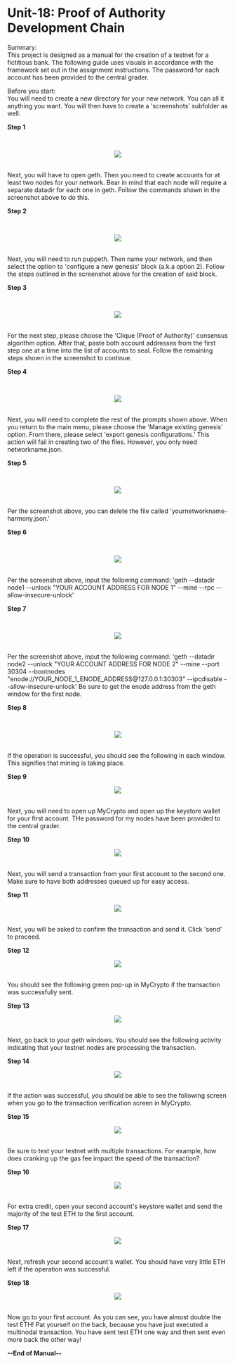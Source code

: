 # Unit-18: Proof of Authority Development Chain

Summary: 
<br>
This project is designed as a manual for the creation of a testnet for a fictitious bank. The following guide uses visuals in accordance with the framework set out in the assignment instructions. The password for each account has been provided to the central grader. 

Before you start:
<br>
You will need to create a new directory for your new network. You can all it anything you want. You will then have to create a 'screenshots' subfolder as well.
<p>
  
<b>Step 1</b>

<br>
<p align="center"><img src="https://github.com/ThomasJScott3/unit-18-blockchain/blob/main/Screenshots/Step%201.PNG"></img></p>
<br>
Next, you will have to open geth. Then you need to create accounts for at least two nodes for your network. Bear in mind that each node will require a separate datadir for each one in geth. Follow the commands shown in the screenshot above to do this.
<p>

<b>Step 2</b>

<br>
<p align="center"><img src="https://github.com/ThomasJScott3/unit-18-blockchain/blob/main/Screenshots/Step%202.PNG"></img></p>
<br>
Next, you will need to run puppeth. Then name your network, and then select the option to 'configure a new genesis' block (a.k.a option 2). Follow the steps outlined in the screenshot above for the creation of said block.
<p>

<b>Step 3</b>

<br>
<p align="center"><img src="https://github.com/ThomasJScott3/unit-18-blockchain/blob/main/Screenshots/Step%203.PNG"></img></p>
<br>
For the next step, please choose the 'Clique (Proof of Authority)' consensus algorithm option. After that, paste both account addresses from the first step one at a time into the list of accounts to seal. Follow the remaining steps shown in the screenshot to continue.
<p>

<b>Step 4</b>

<br>
<p align="center"><img src="https://github.com/ThomasJScott3/unit-18-blockchain/blob/main/Screenshots/Step%204.PNG"></img></p>
<br>
Next, you will need to complete the rest of the prompts shown above. When you return to the main menu, please choose the 'Manage existing genesis' option. From there, please select 'export genesis configurations.' This action will fail in creating two of the files. However, you only need networkname.json.
<p>

<b>Step 5</b>

<br>
<p align="center"><img src="https://github.com/ThomasJScott3/unit-18-blockchain/blob/main/Screenshots/Step%205.PNG"></img></p>
<br>
Per the screenshot above, you can delete the file called 'yournetworkname-harmony.json.'
<p>

<b>Step 6</b>

<br>
<p align="center"><img src="https://github.com/ThomasJScott3/unit-18-blockchain/blob/main/Screenshots/Step%208.PNG"></img></p>
<br>
Per the screenshot above, input the following command: 'geth --datadir node1 --unlock "YOUR ACCOUNT ADDRESS FOR NODE 1" --mine --rpc --allow-insecure-unlock'
<p>

<b>Step 7</b>

<br>
<p align="center"><img src="https://github.com/ThomasJScott3/unit-18-blockchain/blob/main/Screenshots/Step%2019.PNG"></img></p>
<br>
Per the screenshot above, input the following command: 'geth --datadir node2 --unlock "YOUR ACCOUNT ADDRESS FOR NODE 2" --mine --port 30304 --bootnodes "enode://YOUR_NODE_1_ENODE_ADDRESS@127.0.0.1:30303" --ipcdisable --allow-insecure-unlock' Be sure to get the enode address from the geth window for the first node.
<p>

<b>Step 8</b>

<br>
<p align="center"><img src="https://github.com/ThomasJScott3/unit-18-blockchain/blob/main/Screenshots/Step%2010.PNG"></img></p>
<br>
If the operation is successful, you should see the following in each window. This signifies that mining is taking place.
<p>

<b>Step 9</b>
<br>
<p align="center"><img src="https://github.com/ThomasJScott3/unit-18-blockchain/blob/main/Screenshots/Step%2011.PNG"></img></p>
<br>
Next, you will need to open up MyCrypto and open up the keystore wallet for your first account. THe password for my nodes have been provided to the central grader.
<p>

<b>Step 10</b>
<br>
<p align="center"><img src="https://github.com/ThomasJScott3/unit-18-blockchain/blob/main/Screenshots/Step%2012.PNG"></img></p>
<br>
Next, you will send a transaction from your first account to the second one. Make sure to have both addresses queued up for easy access.
<p>

<b>Step 11</b>
<br>
<p align="center"><img src="https://github.com/ThomasJScott3/unit-18-blockchain/blob/main/Screenshots/Step%2013.PNG"></img></p>
<br>
Next, you will be asked to confirm the transaction and send it. Click 'send' to proceed.
<p>

<b>Step 12</b>
<br>
<p align="center"><img src="https://github.com/ThomasJScott3/unit-18-blockchain/blob/main/Screenshots/Step%2014.PNG"></img></p>
<br>
You should see the following green pop-up in MyCrypto if the transaction was successfully sent.
<p>

<b>Step 13</b>
<br>
<p align="center"><img src="https://github.com/ThomasJScott3/unit-18-blockchain/blob/main/Screenshots/Step%2015.PNG"></img></p>
<br>
Next, go back to your geth windows. You should see the following activity indicating that your testnet nodes are processing the transaction.
<p>

<b>Step 14</b>
<br>
<p align="center"><img src="https://github.com/ThomasJScott3/unit-18-blockchain/blob/main/Screenshots/Step%2020.PNG"></img></p>
<br>
If the action was successful, you should be able to see the following screen when you go to the transaction verification screen in MyCrypto.
<p>

<b>Step 15</b>
<br>
<p align="center"><img src="https://github.com/ThomasJScott3/unit-18-blockchain/blob/main/Screenshots/Step%2021.PNG"></img></p>
<br>
Be sure to test your testnet with multiple transactions. For example, how does cranking up the gas fee impact the speed of the transaction?
<p>

<b>Step 16</b>
<br>
<p align="center"><img src="https://github.com/ThomasJScott3/unit-18-blockchain/blob/main/Screenshots/Step%2022.PNG"></img></p>
<br>
For extra credit, open your second account's keystore wallet and send the majority of the test ETH to the first account.
<p>

<b>Step 17</b>
<br>
<p align="center"><img src="https://github.com/ThomasJScott3/unit-18-blockchain/blob/main/Screenshots/Step%2023.PNG"></img></p>
<br>
Next, refresh your second account's wallet. You should have very little ETH left if the operation was successful.
<p>

<b>Step 18</b>
<br>
<p align="center"><img src="https://github.com/ThomasJScott3/unit-18-blockchain/blob/main/Screenshots/Step%2024.PNG"></img></p>
<br>
Now go to your first account. As you can see, you have almost double the test ETH! Pat yourself on the back, because you have just executed a multinodal transaction. You have sent test ETH one way and then sent even more back the other way!
<p>
 
<b>--End of Manual--</b>



